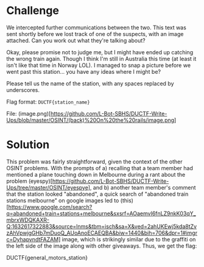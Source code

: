 # Challenge

We intercepted further communications between the two. This text was sent shortly before we lost track of one of the suspects, with an image attached. Can you work out what they're talking about?

Okay, please promise not to judge me, but I might have ended up catching the wrong train again. Though I think I'm still in Australia this time (at least it isn't like that time in Norway LOL). I managed to snap a picture before we went past this station… you have any ideas where I might be?

Please tell us the name of the station, with any spaces replaced by underscores.

Flag format: `DUCTF{station_name}`

File: (image.png)[https://github.com/L-Bot-SBHS/DUCTF-Write-Ups/blob/master/OSINT/(back)%20On%20the%20rails/image.png]

# Solution

This problem was fairly straightforward, given the context of the other OSINT problems. With the prompts of a) recalling that a team member had mentioned a plane
touching down in Melbourne during a rant about the problem (eyespy)[https://github.com/L-Bot-SBHS/DUCTF-Write-Ups/tree/master/OSINT/eyespye], and b) another team
member's comment that the station looked "abandoned", a quick search of "abandoned train stations melbourne" on google images led to (this)[https://www.google.com/search?q=abandoned+train+stations+melbourne&sxsrf=AOaemvI6fnLZ9nkK03qY_mbrxWDQKAXR-Q:1632617322883&source=lnms&tbm=isch&sa=X&ved=2ahUKEwj5kda8tZvzAhVpwjgGHb7mDuoQ_AUoAnoECAEQBA&biw=1440&bih=706&dpr=1#imgrc=DyhapvndtFAZAM]
image, which is strikingly similar due to the graffiti on the left side of the image along with other giveaways. Thus, we get the flag:

DUCTF{general_motors_station}
